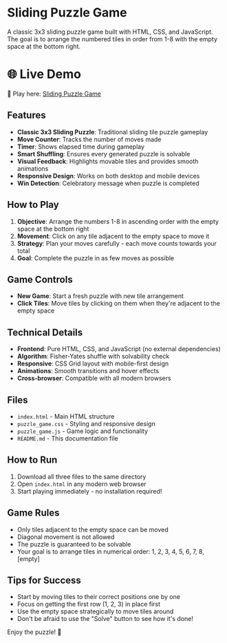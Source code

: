# Sliding Puzzle Game

A classic 3x3 sliding puzzle game built with HTML, CSS, and JavaScript. The goal is to arrange the numbered tiles in order from 1-8 with the empty space at the bottom right.

# 🌐 Live Demo

🔗 Play here: [Sliding Puzzle Game](https://vansh-1101.github.io/Sliding_Puzzle_Game/) 

## Features

- **Classic 3x3 Sliding Puzzle**: Traditional sliding tile puzzle gameplay
- **Move Counter**: Tracks the number of moves made
- **Timer**: Shows elapsed time during gameplay
- **Smart Shuffling**: Ensures every generated puzzle is solvable
- **Visual Feedback**: Highlights movable tiles and provides smooth animations
- **Responsive Design**: Works on both desktop and mobile devices
- **Win Detection**: Celebratory message when puzzle is completed

## How to Play

1. **Objective**: Arrange the numbers 1-8 in ascending order with the empty space at the bottom right
2. **Movement**: Click on any tile adjacent to the empty space to move it
3. **Strategy**: Plan your moves carefully - each move counts towards your total
4. **Goal**: Complete the puzzle in as few moves as possible

## Game Controls

- **New Game**: Start a fresh puzzle with new tile arrangement
- **Click Tiles**: Move tiles by clicking on them when they're adjacent to the empty space

## Technical Details

- **Frontend**: Pure HTML, CSS, and JavaScript (no external dependencies)
- **Algorithm**: Fisher-Yates shuffle with solvability check
- **Responsive**: CSS Grid layout with mobile-first design
- **Animations**: Smooth transitions and hover effects
- **Cross-browser**: Compatible with all modern browsers

## Files

- `index.html` - Main HTML structure
- `puzzle_game.css` - Styling and responsive design
- `puzzle_game.js` - Game logic and functionality
- `README.md` - This documentation file

## How to Run

1. Download all three files to the same directory
2. Open `index.html` in any modern web browser
3. Start playing immediately - no installation required!

## Game Rules

- Only tiles adjacent to the empty space can be moved
- Diagonal movement is not allowed
- The puzzle is guaranteed to be solvable
- Your goal is to arrange tiles in numerical order: 1, 2, 3, 4, 5, 6, 7, 8, [empty]

## Tips for Success

- Start by moving tiles to their correct positions one by one
- Focus on getting the first row (1, 2, 3) in place first
- Use the empty space strategically to move tiles around
- Don't be afraid to use the "Solve" button to see how it's done!

Enjoy the puzzle! 🧩 
